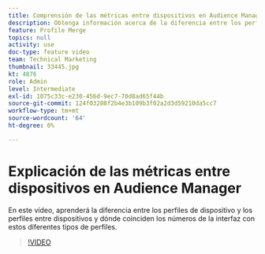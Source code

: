 ```yaml
---
title: Comprensión de las métricas entre dispositivos en Audience Manager
description: Obtenga información acerca de la diferencia entre los perfiles de dispositivo y los perfiles entre dispositivos y dónde coinciden los números de la interfaz con estos distintos tipos de perfiles.
feature: Profile Merge
topics: null
activity: use
doc-type: feature video
team: Technical Marketing
thumbnail: 33445.jpg
kt: 4876
role: Admin
level: Intermediate
exl-id: 1075c33c-e230-456d-9ec7-70d8ad65f44b
source-git-commit: 124f03208f2b4e3b109b3f02a2d3d59210da5cc7
workflow-type: tm+mt
source-wordcount: '64'
ht-degree: 0%

---
```


# Explicación de las métricas entre dispositivos en Audience Manager

En este vídeo, aprenderá la diferencia entre los perfiles de dispositivo y los perfiles entre dispositivos y dónde coinciden los números de la interfaz con estos diferentes tipos de perfiles.

>[!VIDEO](https://video.tv.adobe.com/v/33445/?quality=12)
